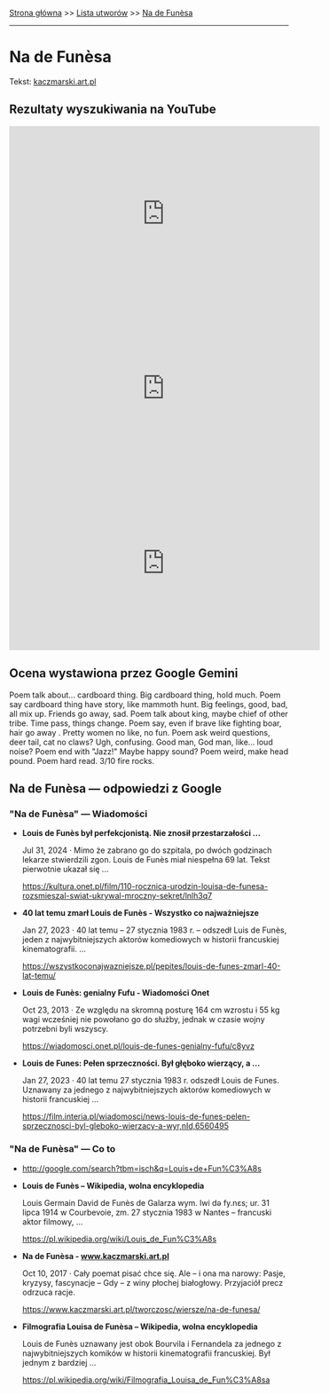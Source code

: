 [Strona główna](../index.md) >> [Lista utworów](../list.md) >> [Na de Funèsa](335.md)

---

# Na de Funèsa

Tekst: [kaczmarski.art.pl](https://www.kaczmarski.art.pl/tworczosc/wiersze/na-de-funesa/)

## Rezultaty wyszukiwania na YouTube

<iframe width="560" height="315" src="https://www.youtube.com/embed/gxBqxAa5h6s?si=IdontcarewhotheIRSsendsImnotpayingtaxes" title="YouTube video player" frameborder="0" allow="accelerometer; autoplay; clipboard-write; encrypted-media; gyroscope; picture-in-picture; web-share" referrerpolicy="strict-origin-when-cross-origin" allowfullscreen></iframe>

<iframe width="560" height="315" src="https://www.youtube.com/embed/JRZnKdCO24A?si=IdontcarewhotheIRSsendsImnotpayingtaxes" title="YouTube video player" frameborder="0" allow="accelerometer; autoplay; clipboard-write; encrypted-media; gyroscope; picture-in-picture; web-share" referrerpolicy="strict-origin-when-cross-origin" allowfullscreen></iframe>

<iframe width="560" height="315" src="https://www.youtube.com/embed/UgIxQIWixWg?si=IdontcarewhotheIRSsendsImnotpayingtaxes" title="YouTube video player" frameborder="0" allow="accelerometer; autoplay; clipboard-write; encrypted-media; gyroscope; picture-in-picture; web-share" referrerpolicy="strict-origin-when-cross-origin" allowfullscreen></iframe>

## Ocena wystawiona przez Google Gemini

Poem talk about... cardboard thing. Big cardboard thing, hold much. Poem say cardboard thing have story, like mammoth hunt. Big feelings, good, bad, all mix up. Friends go away, sad. Poem talk about king, maybe chief of other tribe. Time pass, things change. Poem say, even if brave like fighting boar, hair go away . Pretty women no like, no fun. Poem ask weird questions, deer tail, cat no claws? Ugh, confusing. Good man, God man, like... loud noise? Poem end with "Jazz!" Maybe happy sound? Poem weird, make head pound. Poem hard read. 3/10 fire rocks.


## Na de Funèsa — odpowiedzi z Google

### "Na de Funèsa" — Wiadomości

- **Louis de Funès był perfekcjonistą. Nie znosił przestarzałości ...**

    Jul 31, 2024  ·  Mimo że zabrano go do szpitala, po dwóch godzinach lekarze stwierdzili zgon. Louis de Funès miał niespełna 69 lat. Tekst pierwotnie ukazał się ... 

   <https://kultura.onet.pl/film/110-rocznica-urodzin-louisa-de-funesa-rozsmieszal-swiat-ukrywal-mroczny-sekret/lnlh3q7>
- **40 lat temu zmarł Louis de Funès - Wszystko co najważniejsze**

    Jan 27, 2023  ·  40 lat temu – 27 stycznia 1983 r. – odszedł Luis de Funès, jeden z najwybitniejszych aktorów komediowych w historii francuskiej kinematografii. ... 

   <https://wszystkoconajwazniejsze.pl/pepites/louis-de-funes-zmarl-40-lat-temu/>
- **Louis de Funès: genialny Fufu - Wiadomości Onet**

    Oct 23, 2013  ·  Ze względu na skromną posturę 164 cm wzrostu i 55 kg wagi wcześniej nie powołano go do służby, jednak w czasie wojny potrzebni byli wszyscy. 

   <https://wiadomosci.onet.pl/louis-de-funes-genialny-fufu/c8yvz>
- **Louis de Funes: Pełen sprzeczności. Był głęboko wierzący, a ...**

    Jan 27, 2023  ·  40 lat temu 27 stycznia 1983 r. odszedł Louis de Funes. Uznawany za jednego z najwybitniejszych aktorów komediowych w historii francuskiej ... 

   <https://film.interia.pl/wiadomosci/news-louis-de-funes-pelen-sprzecznosci-byl-gleboko-wierzacy-a-wyr,nId,6560495>

### "Na de Funèsa" — Co to

- <http://google.com/search?tbm=isch&q=Louis+de+Fun%C3%A8s>
- **Louis de Funès – Wikipedia, wolna encyklopedia**

    Louis Germain David de Funès de Galarza wym. lwi də fy.nɛs; ur. 31 lipca 1914 w Courbevoie, zm. 27 stycznia 1983 w Nantes – francuski aktor filmowy, ... 

   <https://pl.wikipedia.org/wiki/Louis_de_Fun%C3%A8s>
- **Na de Funèsa - www.kaczmarski.art.pl**

    Oct 10, 2017  ·  Cały poemat pisać chce się. Ale – i ona ma narowy: Pasje, kryzysy, fascynacje – Gdy – z winy płochej białogłowy. Przyjaciół precz odrzuca racje. 

   <https://www.kaczmarski.art.pl/tworczosc/wiersze/na-de-funesa/>
- **Filmografia Louisa de Funèsa – Wikipedia, wolna encyklopedia**

    Louis de Funès uznawany jest obok Bourvila i Fernandela za jednego z najwybitniejszych komików w historii kinematografii francuskiej. Był jednym z bardziej ... 

   <https://pl.wikipedia.org/wiki/Filmografia_Louisa_de_Fun%C3%A8sa>

